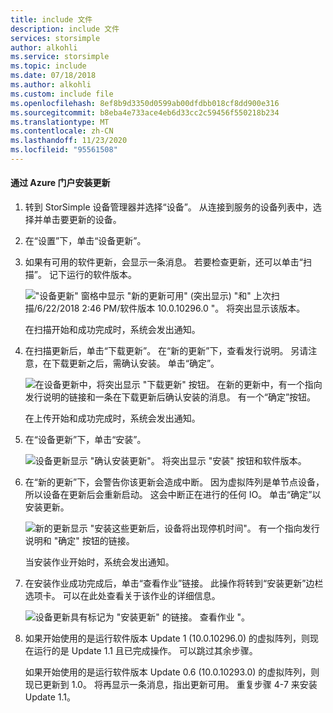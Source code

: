 ```yaml
---
title: include 文件
description: include 文件
services: storsimple
author: alkohli
ms.service: storsimple
ms.topic: include
ms.date: 07/18/2018
ms.author: alkohli
ms.custom: include file
ms.openlocfilehash: 8ef8b9d3350d0599ab00dfdbb018cf8dd900e316
ms.sourcegitcommit: b8eba4e733ace4eb6d33cc2c59456f550218b234
ms.translationtype: MT
ms.contentlocale: zh-CN
ms.lasthandoff: 11/23/2020
ms.locfileid: "95561508"
---
```

#### <a name="to-install-updates-via-the-azure-portal"></a>通过 Azure 门户安装更新

1. 转到 StorSimple 设备管理器并选择“设备”。 从连接到服务的设备列表中，选择并单击要更新的设备。

2. 在“设置”下，单击“设备更新”。  

3. 如果有可用的软件更新，会显示一条消息。 若要检查更新，还可以单击“扫描”。 记下运行的软件版本。 

    !["设备更新" 窗格中显示 "新的更新可用" (突出显示) "和" 上次扫描/6/22/2018 2:46 PM/软件版本 10.0.10296.0 "。 将突出显示该版本。](../includes/media/storsimple-virtual-array-install-update-via-portal-11/azupdate3m1.png)

    在扫描开始和成功完成时，系统会发出通知。
 
4. 在扫描更新后，单击“下载更新”。 在“新的更新”下，查看发行说明。 另请注意，在下载更新之后，需确认安装。 单击“确定”。

    ![在设备更新中，将突出显示 "下载更新" 按钮。 在新的更新中，有一个指向发行说明的链接和一条在下载更新后确认安装的消息。 有一个“确定”按钮。](../includes/media/storsimple-virtual-array-install-update-via-portal-11/azupdate6m.png)

    在上传开始和成功完成时，系统会发出通知。

5. 在“设备更新”下，单击“安装”。

     ![设备更新显示 "确认安装更新"。 将突出显示 "安装" 按钮和软件版本。](../includes/media/storsimple-virtual-array-install-update-via-portal-11/azupdate11m1.png)

6. 在“新的更新”下，会警告你该更新会造成中断。 因为虚拟阵列是单节点设备，所以设备在更新后会重新启动。 这会中断正在进行的任何 IO。 单击“确定”以安装更新。

    ![新的更新显示 "安装这些更新后，设备将出现停机时间"。 有一个指向发行说明和 "确定" 按钮的链接。](../includes/media/storsimple-virtual-array-install-update-via-portal-11/azupdate12m.png)

    当安装作业开始时，系统会发出通知。

7.  在安装作业成功完成后，单击“查看作业”链接。 此操作将转到“安装更新”边栏选项卡。 可以在此处查看关于该作业的详细信息。 

    ![设备更新具有标记为 "安装更新" 的链接。 查看作业 "。](../includes/media/storsimple-virtual-array-install-update-via-portal-11/azupdate16m1.png)

8. 如果开始使用的是运行软件版本 Update 1 (10.0.10296.0) 的虚拟阵列，则现在运行的是 Update 1.1 且已完成操作。 可以跳过其余步骤。 

    如果开始使用的是运行软件版本 Update 0.6 (10.0.10293.0) 的虚拟阵列，则现已更新到 1.0。 将再显示一条消息，指出更新可用。 重复步骤 4-7 来安装 Update 1.1。

    

